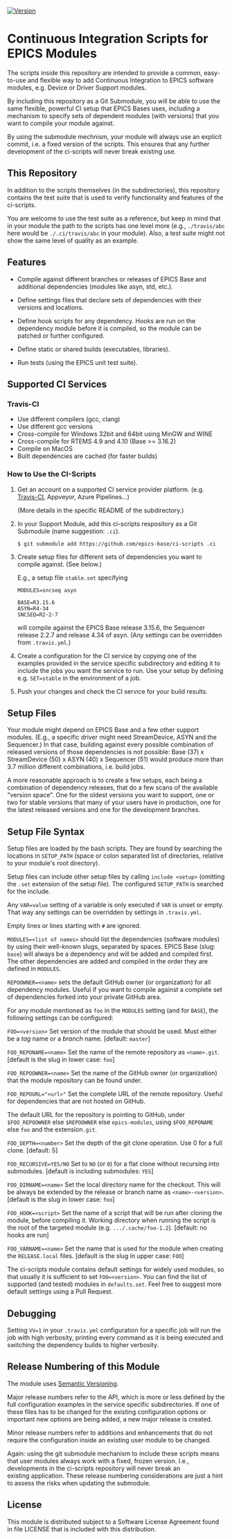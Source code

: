 <a target="_blank" href="http://semver.org">![Version][badge.version]</a>

# Continuous Integration Scripts for EPICS Modules

The scripts inside this repository are intended to provide a common,
easy-to-use and flexible way to add Continuous Integration to EPICS
software modules, e.g. Device or Driver Support modules.

By including this repository as a Git Submodule, you will be able to
use the same flexible, powerful CI setup that EPICS Bases uses,
including a mechanism to specify sets of dependent modules
(with versions) that you want to compile your module against.

By using the submodule mechnism, your module will always use an
explicit commit, i.e. a fixed version of the scripts.
This ensures that any further development of the ci-scripts will
never break existing use.

## This Repository

In addition to the scripts themselves (in the subdirectories),
this repository contains the test suite that is used to verify
functionality and features of the ci-scripts.

You are welcome to use the test suite as a reference, but keep in
mind that in your module the path to the scripts has one level more
(e.g., `./travis/abc` here would be `./.ci/travis/abc` in your
module).
Also, a test suite might not show the same level of quality as an
example.

## Features

 - Compile against different branches or releases of EPICS Base and
   additional dependencies (modules like asyn, std, etc.).

 - Define settings files that declare sets of dependencies
   with their versions and locations.

 - Define hook scripts for any dependency.
   Hooks are run on the dependency module before it is compiled, so
   the module can be patched or further configured.

 - Define static or shared builds (executables, libraries).

 - Run tests (using the EPICS unit test suite).

## Supported CI Services

### Travis-CI
 - Use different compilers (gcc, clang)
 - Use different gcc versions
 - Cross-compile for Windows 32bit and 64bit using MinGW and WINE
 - Cross-compile for RTEMS 4.9 and 4.10 (Base >= 3.16.2)
 - Compile on MacOS
 - Built dependencies are cached (for faster builds)
 
### How to Use the CI-Scripts

 1. Get an account on a supported CI service provider platform.
    (e.g. [Travis-CI](https://travis-ci.org/),
    Appveyor, Azure Pipelines...)

    (More details in the specific README of the subdirectory.)

 2. In your Support Module, add this ci-scripts respository
    as a Git Submodule (name suggestion: `.ci`).
    ```
    $ git submodule add https://github.com/epics-base/ci-scripts .ci
    ```
 3. Create setup files for different sets of dependencies you
    want to compile against. (See below.)

    E.g., a setup file `stable.set` specifying
    ```
    MODULES=sncseq asyn

    BASE=R3.15.6
    ASYN=R4-34
    SNCSEQ=R2-2-7
    ```
    will compile against the EPICS Base release 3.15.6, the Sequencer
    release 2.2.7 and release 4.34 of asyn.
    (Any settings can be overridden from `.travis.yml`.)

 4. Create a configuration for the CI service by copying one of
    the examples provided in the service specific subdirectory
    and editing it to include the jobs you want the service to run.
    Use your setup by defining e.g. `SET=stable` in the environment of
    a job.

 5. Push your changes and check the CI service for your build results.

## Setup Files

Your module might depend on EPICS Base and a few other support modules.
(E.g., a specific driver might need StreamDevice, ASYN and the Sequencer.)
In that case, building against every possible combination of released
versions of those dependencies is not possible:
Base (37) x StreamDevice (50) x ASYN (40) x Sequencer (51) would produce
more than 3.7 million different combinations, i.e. build jobs.

A more reasonable approach is to create a few setups, each being a
combination of dependency releases, that do a few scans of the available
"version space". One for the oldest versions you want to support, one or two
for stable versions that many of your users have in production, one for the
latest released versions and one for the development branches.

## Setup File Syntax

Setup files are loaded by the bash scripts. They are found by searching
the locations in `SETUP_PATH` (space or colon separated list of directories,
relative to your module's root directory).

Setup files can include other setup files by calling `include <setup>`
(omitting the `.set` extension of the setup file). The configured
`SETUP_PATH` is searched for the include.

Any `VAR=value` setting of a variable is only executed if `VAR` is unset or
empty. That way any settings can be overridden by settings in `.travis.yml`.

Empty lines or lines starting with `#` are ignored.

`MODULES=<list of names>` should list the dependencies (software modules)
by using their well-known slugs, separated by spaces.
EPICS Base (slug: `base`) will always be a dependency and will be added and
compiled first. The other dependencies are added and compiled in the order
they are defined in `MODULES`.

`REPOOWNER=<name>` sets the default GitHub owner (or organization) for all
dependency modules. Useful if you want to compile against a complete set
of dependencies forked into your private GitHub area.

For any module mentioned as `foo` in the `MODULES` setting (and for `BASE`),
the following settings can be configured:

`FOO=<version>` Set version of the module that should be used. Must either
be a *tag* name or a *branch* name. [default: `master`]

`FOO_REPONAME=<name>` Set the name of the remote repository as `<name>.git`.
[default is the slug in lower case: `foo`]

`FOO_REPOOWNER=<name>` Set the name of the GitHub owner (or organization)
that the module repository can be found under.

`FOO_REPOURL="<url>"` Set the complete URL of the remote repository. Useful
for dependencies that are not hosted on GitHub.

The default URL for the repository is pointing to GitHub, under
`$FOO_REPOOWNER` else `$REPOOWNER` else `epics-modules`,
using `$FOO_REPONAME` else `foo` and the extension`.git`.

`FOO_DEPTH=<number>` Set the depth of the git clone operation. Use 0 for a
full clone. [default: 5]

`FOO_RECURSIVE=YES/NO` Set to `NO` (or `0`) for a flat clone without
recursing into submodules. [default is including submodules: `YES`]

`FOO_DIRNAME=<name>` Set the local directory name for the checkout. This will
be always be extended by the release or branch name as `<name>-<version>`.
[default is the slug in lower case: `foo`]

`FOO_HOOK=<script>` Set the name of a script that will be run after cloning
the module, before compiling it. Working directory when running the script
is the root of the targeted module (e.g. `.../.cache/foo-1.2`).
[default: no hooks are run]

`FOO_VARNAME=<name>` Set the name that is used for the module when creating
the `RELEASE.local` files. [default is the slug in upper case: `FOO`]

The ci-scripts module contains default settings for widely used modules, so
that usually it is sufficient to set `FOO=<version>`.
You can find the list of supported (and tested) modules in `defaults.set`.
Feel free to suggest more default settings using a Pull Request.

## Debugging

Setting `VV=1` in your `.travis.yml` configuration for a specific job
will run the job with high verbosity, printing every command as it is being
executed and switching the dependency builds to higher verbosity.

## Release Numbering of this Module

The module uses [Semantic Versioning](https://semver.org/).

Major release numbers refer to the API, which is more or less defined
by the full configuration examples in the service specific
subdirectories.
If one of these files has to be changed for the existing configuration
options or important new options are being added, a new major release
is created.

Minor release numbers refer to additions and enhancements that do not
require the configuration inside an existing user module to be changed.

Again: using the git submodule mechanism to include these scripts means
that user modules always work with a fixed, frozen version.
I.e., developments in the ci-scripts repository will never break an\
existing application.
These release numbering considerations are just a hint to assess the
risks when updating the submodule.

## License

This module is distributed subject to a Software License Agreement found
in file LICENSE that is included with this distribution.

<!-- Links -->
[badge.version]: https://badge.fury.io/gh/epics-base%2Fci-scripts.png
